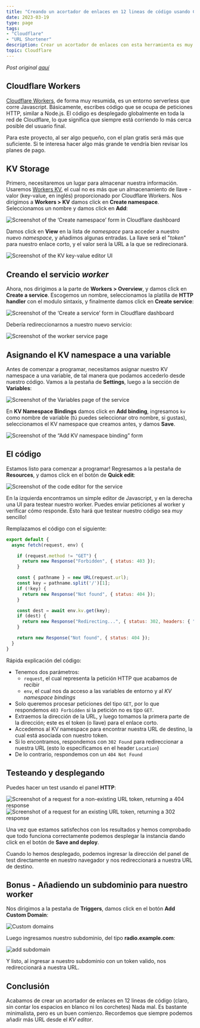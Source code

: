 ```yaml
---
title: "Creando un acortador de enlaces en 12 lineas de código usando Cloudflare Workers + Bonus"
date: 2023-03-19
type: page
tags: 
- "Cloudflare"
- "URL Shortener"
description: Crear un acortador de enlaces con esta herramienta es muy fácil, aquí un pequeño tutorial de cómo hacerlo.
topic: Cloudflare
---
```


*Post original [aquí](https://thomaslevesque.com/2022/11/01/building-a-url-shortener-in-12-lines-of-code-using-cloudflare-workers/)*

## Cloudflare Workers

[Cloudflare Workers](https://developers.cloudflare.com/workers/), de forma muy resumida, es un entorno serverless que corre Javascript. Básicamente, escribes código que se ocupa de peticiones HTTP, similar a Node.js. El código es desplegado globalmente en toda la red de Cloudflare, lo que significa que siempre está corriendo lo más cerca posible del usuario final.

Para este proyecto, al ser algo pequeño, con el plan gratis será más que suficiente. Si te interesa hacer algo más grande te vendría bien revisar los planes de pago.

## KV Storage

Primero, necesitaremos un lugar para almacenar nuestra información. Usaremos [Workers KV](https://developers.cloudflare.com/workers/runtime-apis/kv), el cual no es más que un almacenamiento de llave - valor (key-value, en inglés) proporcionado por Cloudflare Workers. Nos dirigimos a **Workers > KV** damos click en **Create namespace**. Seleccionamos un nombre y damos click en **Add**:


![Screenshot of the &lsquo;Create namespace&rsquo; form in Cloudflare dashboard](https://thomaslevesque.com/2022/11/01/building-a-url-shortener-in-12-lines-of-code-using-cloudflare-workers/create-kv-namespace.png "Create namespace")

Damos click en **View** en la lista de *namespace* para acceder a nuestro nuevo *namespace*,  y añadimos algunas entradas. La llave será el "*token*" para nuestro enlace corto, y el valor será la URL a la que se redirecionará.

![Screenshot of the KV key-value editor UI](https://thomaslevesque.com/2022/11/01/building-a-url-shortener-in-12-lines-of-code-using-cloudflare-workers/kv-entries.png "KV entries")

## Creando el servicio *worker*

Ahora, nos dirigimos a la parte de **Workers > Overview**, y damos click en **Create a service**. Escogemos un nombre, seleccionamos la platilla de **HTTP handler** con el modulo sintaxis, y finalmente damos click en **Create service**:

![Screenshot of the &lsquo;Create a service&rsquo; form in Cloudflare dashboard](https://thomaslevesque.com/2022/11/01/building-a-url-shortener-in-12-lines-of-code-using-cloudflare-workers/create-service.png "Create a service")

Debería redireccionarnos a nuestro nuevo servicio:

![Screenshot of the worker service page](https://thomaslevesque.com/2022/11/01/building-a-url-shortener-in-12-lines-of-code-using-cloudflare-workers/worker-service-page.png "Service page")

## Asignando el KV namespace a una variable

Antes de comenzar a programar, necesitamos asignar nuestro KV namespace a una variable, de tal manera que podamos accederlo desde nuestro código. Vamos a la pestaña de **Settings**, luego a la sección de **Variables**:

![Screenshot of the Variables page of the service](https://thomaslevesque.com/2022/11/01/building-a-url-shortener-in-12-lines-of-code-using-cloudflare-workers/settings-variables.png "Settings > Variables")

En **KV Namespace Bindings** damos click en **Add binding**, ingresamos `kv` como nombre de  variable  (tú puedes seleccionar otro nombre, si gustas), seleccionamos el KV namespace que creamos antes, y damos **Save**.

![Screenshot of the &ldquo;Add KV namespace binding&rdquo; form](https://thomaslevesque.com/2022/11/01/building-a-url-shortener-in-12-lines-of-code-using-cloudflare-workers/kv-namespace-binding.png "KV namespace binding")

## El código

Estamos listo para comenzar a programar! Regresamos a la pestaña de **Resources**, y damos click en el botón de **Quick edit**:

![Screenshot of the code editor for the service](https://thomaslevesque.com/2022/11/01/building-a-url-shortener-in-12-lines-of-code-using-cloudflare-workers/code-editor.png "Code editor")

En la izquierda encontramos un simple editor de Javascript, y en la derecha una UI para testear nuestro worker. Puedes enviar peticiones al worker y verificar cómo responde. Esto hará que testear nuestro código sea *muy* sencillo!

Remplazamos el código con el siguiente:

```javascript
export default {
  async fetch(request, env) {

    if (request.method != "GET") {
      return new Response("Forbidden", { status: 403 });
    }

    const { pathname } = new URL(request.url);
    const key = pathname.split('/')[1];
    if (!key) {
      return new Response("Not found", { status: 404 });
    }

    const dest = await env.kv.get(key);
    if (dest) {
      return new Response("Redirecting...", { status: 302, headers: { "Location": dest }});
    }

    return new Response("Not found", { status: 404 });
  }
}
```

Rápida explicación del código:

-   Tenemos dos parámetros:
    -   `request`, el cual representa la petición HTTP que acabamos de recibir
    -   `env`, el cual nos da acceso a las variables de entorno y al *KV namespace bindings*
-   Solo queremos procesar peticiones del tipo `GET`, por lo que respondemos `403 Forbidden` si la petición no es tipo `GET`.
-   Extraemos la dirección de la URL, y luego tomamos la primera parte de la dirección; este es el token (o llave) para el enlace corto.
-   Accedemos al KV namespace para encontrar nuestra URL de destino, la cual está asociada con nuestro token.
-   Si lo encontramos, respondemos con `302 Found` para redireccionar a nuestra URL (esto lo especificamos en el header `Location`)
-   De lo contrario, respondemos con un `404 Not Found`

## Testeando y desplegando

Puedes hacer un test usando el panel **HTTP**:

![Screenshot of a request for a non-existing URL token, returning a 404 response](https://thomaslevesque.com/2022/11/01/building-a-url-shortener-in-12-lines-of-code-using-cloudflare-workers/test-notfound.png "Not found") ![Screenshot of a request for an existing URL token, returning a 302 response](https://thomaslevesque.com/2022/11/01/building-a-url-shortener-in-12-lines-of-code-using-cloudflare-workers/test-found.png "Found")

Una vez que estamos satisfechos con los resultados y hemos comprobado que todo funciona correctamente podemos desplegar la instancia dando click en el botón de **Save and deploy**.

Cuando lo hemos desplegado, podemos ingresar la dirección del panel de test directamente en nuestro navegador y nos redireccionará a nuestra URL de destino.

## Bonus - Añadiendo un subdominio para nuestro worker

Nos dirigimos a la pestaña de **Triggers**, damos click en el botón **Add Custom Domain**:

![Custom domains](https://res.cloudinary.com/rooyca/image/upload/v1679243345/Blog/Imgs/Cloudflare%20Worker/Pasted_image_20230319111559_i9ceaq.png)

Luego ingresamos nuestro subdominio, del tipo **radio.example.com**:

![add subdomain](https://res.cloudinary.com/rooyca/image/upload/v1679243345/Blog/Imgs/Cloudflare%20Worker/Pasted_image_20230319111912_lmoppf.png)

Y listo, al ingresar a nuestro subdominio con un token valido, nos redireccionará a nuestra URL.
## Conclusión

Acabamos de crear un acortador de enlaces en 12 lineas de código (claro, sin contar los espacios en blanco ni los corchetes) Nada mal. Es bastante minimalista, pero es un buen comienzo. Recordemos que siempre podemos añadir más URL desde el *KV editor*.

